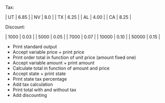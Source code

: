 Tax:

| UT | 6.85 |
| NV | 8.0  |
| TX | 6.25 |
| AL | 4.00 |
| CA | 8.25 |

Discount: 

| 1000 | 0.03 |
| 5000 | 0.05 |
| 7000 | 0.07 |
| 10000 | 0.10 |
| 50000 | 0.15 |

* Print standard output
* Accept variable price + print price
* Print order total in function of unit price (amount fixed one)
* Accept variable amount + print amount
* Calculate total in function of amount and price
* Accept state + print state 
* Print state tax percentage 
* Add tax calculation
* Print total with and without tax
* Add discounting